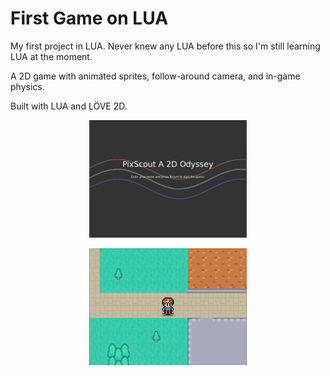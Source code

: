 # First Game on LUA
My first project in LUA. Never knew any LUA before this so I'm still learning LUA at the moment.

A 2D game with animated sprites, follow-around camera, and in-game physics.

Built with LUA and LÖVE 2D.

<p align="center">
  <img src="images/readme_img_0.png" alt="Screenshot 1" width="50%" height="50%">
</p>

<p align="center">
  <img src="images/readme_img_1.png" alt="Screenshot 2" width="50%" height="50%">
</p>

